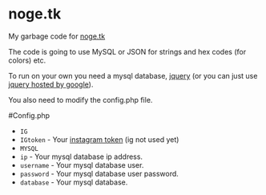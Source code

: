 # noge.tk

My garbage code for [noge.tk](http://noge.tk)

The code is going to use MySQL or JSON for strings and hex codes (for colors) etc.

To run on your own you need a mysql database, [jquery](https://jquery.com/) (or you can just use [jquery hosted by google](https://developers.google.com/speed/libraries/)).

You also need to modify the config.php file.

#Config.php

- `IG`
- `IGtoken` - Your [instagram token](http://instagram.pixelunion.net)
	(ig not used yet)
- `MYSQL`
- `ip` - Your mysql database ip address.
- `username` - Your mysql database user.
- `password` - Your mysql database user password.
- `database` - Your mysql database.
